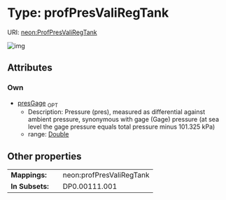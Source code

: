 
# Type: profPresValiRegTank




URI: [neon:ProfPresValiRegTank](https://data.neonscience.org/ProfPresValiRegTank)


![img](http://yuml.me/diagram/nofunky;dir:TB/class/[ProfPresValiRegTank&#124;presGage:double%20%3F])

## Attributes


### Own

 * [presGage](presGage.md)  <sub>OPT</sub>
    * Description: Pressure (pres), measured as differential against ambient pressure, synonymous with gage (Gage) pressure (at sea level the gage pressure equals total pressure minus 101.325 kPa)
    * range: [Double](types/Double.md)

## Other properties

|  |  |  |
| --- | --- | --- |
| **Mappings:** | | neon:profPresValiRegTank |
| **In Subsets:** | | DP0.00111.001 |

